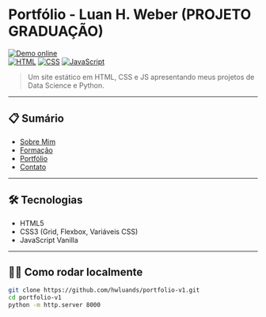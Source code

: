 # Portfólio - Luan H. Weber      (PROJETO GRADUAÇÃO)

[![Demo online](https://img.shields.io/badge/Demo-online-brightgreen)](https://hwluands.github.io/portfolio-v1/)  
[![HTML](https://img.shields.io/badge/HTML-66.5%25-orange)]() [![CSS](https://img.shields.io/badge/CSS-25.4%25-blue)]() [![JavaScript](https://img.shields.io/badge/JavaScript-8.1%25-yellow)]()

> Um site estático em HTML, CSS e JS apresentando meus projetos de Data Science e Python.

---

## 📋 Sumário

- [Sobre Mim](https://hwluands.github.io/portfolio-v1/index.html)  
- [Formação](https://hwluands.github.io/portfolio-v1/formacao.html)  
- [Portfólio](https://hwluands.github.io/portfolio-v1/portfolio.html)  
- [Contato](https://hwluands.github.io/portfolio-v1/contato.html)  

---

## 🛠 Tecnologias

- HTML5  
- CSS3 (Grid, Flexbox, Variáveis CSS)  
- JavaScript Vanilla  

---

## 👨‍💻 Como rodar localmente

```bash
git clone https://github.com/hwluands/portfolio-v1.git
cd portfolio-v1
python -m http.server 8000
